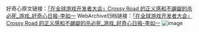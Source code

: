 好奇心原文链接：[「在全球游戏开发者大会」Crossy Road 的正义感和不龌龊的杀必死_游戏_好奇心日报-李如一](https://www.qdaily.com/articles/7107.html)
WebArchive归档链接：[「在全球游戏开发者大会」Crossy Road 的正义感和不龌龊的杀必死_游戏_好奇心日报-李如一](http://web.archive.org/web/20160305124409/http://www.qdaily.com/articles/7107.html)
![image](http://ww3.sinaimg.cn/large/007d5XDply1g3wbjtcr81j30u04tau0x)